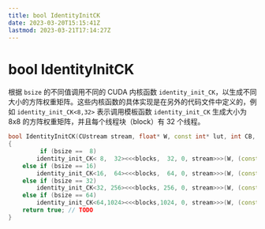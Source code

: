 ```yaml
---
title: bool IdentityInitCK
date: 2023-03-20T15:15:41Z
lastmod: 2023-03-21T17:14:27Z
---
```


# bool IdentityInitCK

根据 `bsize`​ 的不同值调用不同的 CUDA 内核函数 `identity_init_CK`​，以生成不同大小的方阵权重矩阵。这些内核函数的具体实现是在另外的代码文件中定义的，例如 `identity_init_CK<8,32>`​ 表示调用模板函数 `identity_init_CK`​ 生成大小为 8x8 的方阵权重矩阵，并且每个线程块（block）有 32 个线程。

```cpp
bool IdentityInitCK(CUstream stream, float* W, const int* lut, int CB, int KB, int blocks, int bsize, float scale)
{
         if (bsize ==  8)
        identity_init_CK< 8,  32><<<blocks,  32, 0, stream>>>(W, (const int2*)lut, CB, KB, scale);
    else if (bsize == 16)
        identity_init_CK<16,  64><<<blocks,  64, 0, stream>>>(W, (const int2*)lut, CB, KB, scale);
    else if (bsize == 32)
        identity_init_CK<32, 256><<<blocks, 256, 0, stream>>>(W, (const int2*)lut, CB, KB, scale);
    else if (bsize == 64)
        identity_init_CK<64,1024><<<blocks,1024, 0, stream>>>(W, (const int2*)lut, CB, KB, scale);
    return true; // TODO
}
```

‍
